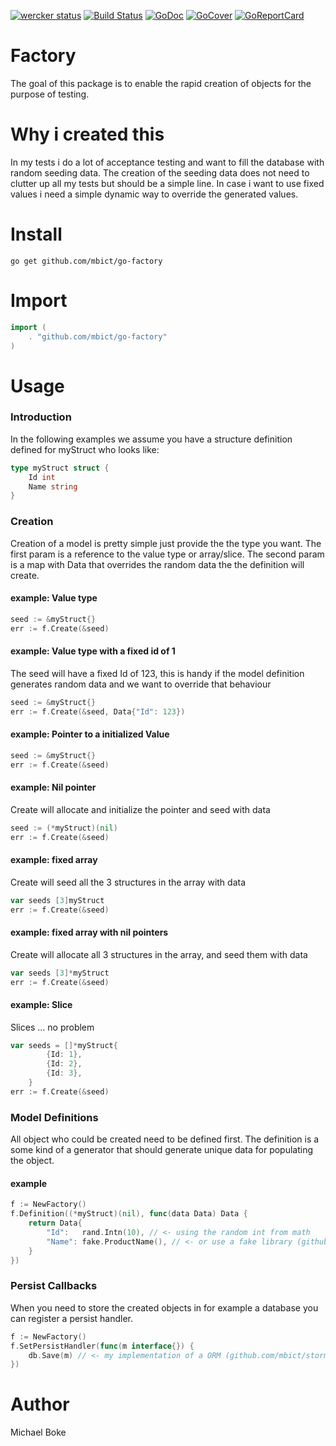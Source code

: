 [![wercker status](https://app.wercker.com/status/be8c30e09f9f86daed8ada29e7ed1459/s "wercker status")](https://app.wercker.com/project/bykey/be8c30e09f9f86daed8ada29e7ed1459)
[![Build Status](https://travis-ci.org/mbict/go-factory.png?branch=master)](https://travis-ci.org/mbict/go-factory)
[![GoDoc](https://godoc.org/github.com/mbict/go-factory?status.png)](http://godoc.org/github.com/mbict/go-factory)
[![GoCover](http://gocover.io/_badge/github.com/mbict/go-factory)](http://gocover.io/github.com/mbict/go-factory)
[![GoReportCard](http://goreportcard.com/badge/mbict/go-factory)](http://goreportcard.com/report/mbict/go-factory)

Factory
=======

The goal of this package is to enable the rapid creation of objects for the purpose of testing.

Why i created this
=====
In my tests i do a lot of acceptance testing and want to fill the database with random seeding data.
The creation of the seeding data does not need to clutter up all my tests but should be a simple line.
In case i want to use fixed values i need a simple dynamic way to override the generated values.

Install
=======
```
go get github.com/mbict/go-factory
```

Import
======
```GO
import (
    . "github.com/mbict/go-factory"
)
```

Usage
=====


### Introduction

In the following examples we assume you have a structure definition defined for myStruct who looks like:
```GO
type myStruct struct {
    Id int
    Name string
}
```

### Creation

Creation of a model is pretty simple just provide the the type you want.
The first param is a reference to the value type or array/slice.
The second param is a map with Data that overrides the random data the the definition will create.

#### example: Value type
```GO
seed := &myStruct{}
err := f.Create(&seed)
```

#### example: Value type with a fixed id of 1
The seed will have a fixed Id of 123, this is handy if the model definition generates random data and we want to override that behaviour
```GO
seed := &myStruct{}
err := f.Create(&seed, Data{"Id": 123})
```

#### example: Pointer to a initialized Value
```GO
seed := &myStruct{}
err := f.Create(&seed)
```

#### example: Nil pointer
Create will allocate and initialize the pointer and seed with data
```GO
seed := (*myStruct)(nil)
err := f.Create(&seed)
```

#### example: fixed array
Create will seed all the 3 structures in the array with data
```GO
var seeds [3]myStruct
err := f.Create(&seed)
```

#### example: fixed array with nil pointers
Create will allocate all 3 structures in the array, and seed them with data
```GO
var seeds [3]*myStruct
err := f.Create(&seed)
```

#### example: Slice
Slices ... no problem
```GO
var seeds = []*myStruct{
		{Id: 1},
		{Id: 2},
		{Id: 3},
	}
err := f.Create(&seed)
```

### Model Definitions
All object who could be created need to be defined first.
The definition is a some kind of a generator that should generate unique data for populating the object.

#### example
```GO
f := NewFactory()
f.Definition((*myStruct)(nil), func(data Data) Data {
    return Data{
        "Id":   rand.Intn(10), // <- using the random int from math
        "Name": fake.ProductName(), // <- or use a fake library (github.com/mbict/fake)
    }
})
```

### Persist Callbacks
When you need to store the created objects in for example a database you can register a persist handler.
```GO
f := NewFactory()
f.SetPersistHandler(func(m interface{}) {
    db.Save(m) // <- my implementation of a ORM (github.com/mbict/storm)
})
```

Author
======
Michael Boke

